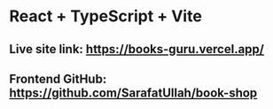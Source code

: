 # React + TypeScript + Vite

## Live site link: https://books-guru.vercel.app/

## Frontend GitHub: https://github.com/SarafatUllah/book-shop

